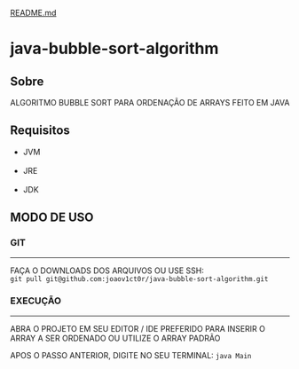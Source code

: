 [README.md](README.md)
# java-bubble-sort-algorithm

<h2>Sobre</h2>

<p>ALGORITMO BUBBLE SORT PARA ORDENAÇÃO DE ARRAYS FEITO EM JAVA</p>

<h2>Requisitos</h2>

<ul>
  <li>JVM</li>
  <br>
  <li>JRE</li>
  <br>
  <li>JDK</li>
</ul>

<h2>MODO DE USO</h2>

<h3>GIT</h3>
<hr>

<p>FAÇA O DOWNLOADS DOS ARQUIVOS OU USE SSH:<br><code>git pull git@github.com:joaov1ct0r/java-bubble-sort-algorithm.git</code></p>

<h3>EXECUÇÃO</h3>
<hr>

<p>ABRA O PROJETO EM SEU EDITOR / IDE PREFERIDO PARA INSERIR O ARRAY A SER ORDENADO OU UTILIZE O ARRAY PADRÃO</p>
<p>APOS O PASSO ANTERIOR, DIGITE NO SEU TERMINAL: <code>java Main</code></p>